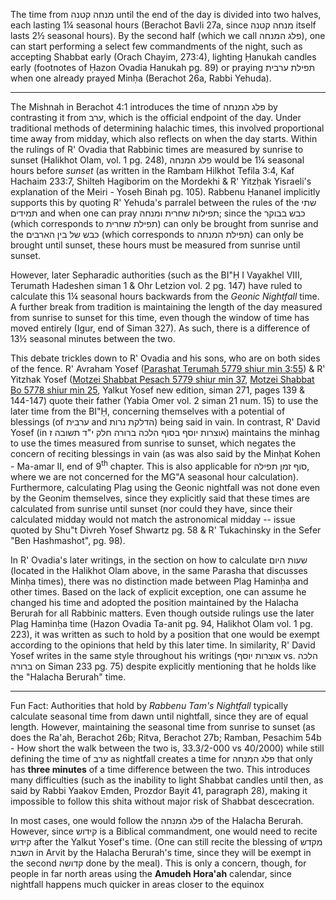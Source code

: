 The time from מנחה קטנה until the end of the day is divided into two halves, each lasting 1¼ seasonal hours (Berachot Bavli 27a, since מנחה קטנה itself lasts 2½ seasonal hours). By the second half (which we call פלג המנחה), one can start performing a select few commandments of the night, such as accepting Shabbat early (Orach Chayim, 273:4), lighting Ḥanukah candles early (footnotes of Ḥazon Ovadia Hanukah pg. 89) or praying תפילת ערבית when one already prayed Minḥa (Berachot 26a, Rabbi Yehuda).

---

The Mishnah in Berachot 4:1 introduces the time of פלג המנחה by contrasting it from ערב, which is the official endpoint of the day. Under traditional methods of determining halachic times, this involved proportional time away from midday, which also reflects on when the day starts. Within the rulings of R' Ovadia that Rabbinic times are measured by sunrise to sunset (Halikhot Olam, vol. 1 pg. 248), פלג המנחה would be 1¼ seasonal hours before _sunset_ (as written in the Rambam Hilkhot Tefila 3:4, Kaf Hachaim 233:7, Shilteh Hagiborim on the Mordekhi & R' Yitzḥak Yisraeli's explanation of the Meiri - Yoseh Binah pg. 105). Rabbenu Ḥananel implicitly supports this by quoting R' Yehuda's parralel between the rules of the שתי תמידים and when one can pray תפילות שחרית ומנחה; since the כבש בבוקר (which corresponds to תפילת שחרית) can only be brought from sunrise and the כבש של בין הארבים (which corresponds to תפילת המנחה) can only be brought until sunset, these hours must be measured from sunrise until sunset.

However, later Sepharadic authorities (such as the BI"Ḥ I Vayakhel VIII, Terumath Hadeshen siman 1 & Ohr Letzion vol. 2 pg. 147) have ruled to calculate this 1¼ seasonal hours backwards from the _Geonic Nightfall_ time. A further break from tradition is maintaining the length of the day measured from sunrise to sunset for this time, even though the window of time has moved entirely (Igur, end of Siman 327). As such, there is a difference of 13½ seasonal minutes between the two.

This debate trickles down to R' Ovadia and his sons, who are on both sides of the fence. R' Avraham Yosef ([Parashat Terumah 5779 shiur min 3:55](https://torahanytime.com/lectures/76371)) & R' Yitzhak Yosef ([Motzei Shabbat Pesach 5779 shiur min 37](https://torahanytime.com/lectures/81670), [Motzei Shabbat Bo 5778 shiur min 25](https://torahanytime.com/lectures/55391), Yalkut Yosef new edition, siman 271, pages 139 & 144-147) quote their father (Yabia Omer vol. 2 siman 21 num. 15) to use the later time from the BI"Ḥ, concerning themselves with a potential of blessings (of ערבית and הדלקת נרות) being said in vain. In contrast, R' David Yosef (in אוצרות יוסף בסוף הלכה ברורה חלק י"ד תשובה ז) maintains the minhag to use the times measured from sunrise to sunset, which negates the concern of reciting blessings in vain (as was also said by the Minḥat Kohen - Ma-amar II, end of 9<sup>th</sup> chapter. This is also applicable for סוף זמן תפילה, where we are not concerned for the MG"A seasonal hour calculation). Furthermore, calculating Plag using the Geonic nightfall was not done even by the Geonim themselves, since they explicitly said that these times are calculated from sunrise until sunset (nor could they have, since their calculated midday would not match the astronomical midday -- issue quoted by Shu"t Divreh Yosef Shwartz pg. 58 & R' Tukachinsky in the Sefer "Ben Hashmashot", pg. 98).

In R' Ovadia's later writings, in the section on how to calculate שעות היום (located in the Halikhot Olam above, in the same Parasha that discusses Minḥa times), there was no distinction made between Plag Haminḥa and other times. Based on the lack of explicit exception, one can assume he changed his time and adopted the position maintained by the Halacha Berurah for all Rabbinic matters. Even though outside rulings use the later Plag Haminḥa time (Hazon Ovadia Ta-anit pg. 94, Halikhot Olam vol. 1 pg. 223), it was written as such to hold by a position that one would be exempt according to the opinions that held by this later time. In similarity, R' David Yosef writes in the same style throughout his writings (אוצרות יוסף vs. הלכה ברורה on Siman 233 pg. 75) despite explicitly mentioning that he holds like the "Halacha Berurah" time.

---

Fun Fact: Authorities that hold by *Rabbenu Tam's Nightfall* typically calculate seasonal time from dawn until nightfall, since they are of equal length. However, maintaining the seasonal time from sunrise to sunset (as does the Ra'ah, Berachot 26b; Ritva, Berachot 27b; Ramban, Pesachim 54b - How short the walk between the two is, 33.3/2-000 vs 40/2000) while still defining the time of ערב as nightfall creates a time for פלג המנחה that only has **three minutes** of a time difference between the two. This introduces many difficulties (such as the inability to light Shabbat candles until then, as said by Rabbi Yaakov Emden, Prozdor Bayit 41, paragraph 28), making it impossible to follow this shita without major risk of Shabbat descecration.

In most cases, one would follow the פלג המנחה of the Halacha Berurah. However, since קידוש is a Biblical commandment, one would need to recite קידוש after the Yalkut Yosef's time. (One can still recite the blessing of מקדש השבת in Arvit by the Halacha Berurah's time, since they will be exempt in the second קדושה done by the meal). This is only a concern, though, for people in far north areas using the **Amudeh Hora'ah** calendar, since nightfall happens much quicker in areas closer to the equinox